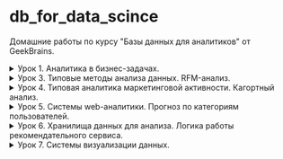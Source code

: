 # db_for_data_scince

Домашние работы по курсу "Базы данных для аналитиков" от GeekBrains.

<details>
  <summary>Урок 1. Аналитика в бизнес-задачах.</summary>

1.  Залить в свою БД данные по продажам. Часть таблицы orders в csv, исходник [здесь](https://drive.google.com/drive/folders/1C3HqIJcABblKM2tz8vPGiXTFT7MisrML?usp=sharing).

2.  Проанализировать, какой период данных выгружен.

    ```sql
    SELECT min(o_date), max(o_date) FROM orders;
    ```

    | min(o_date) | max(o_date) |
    | ----------- | ----------- |
    | 2016-01-01  | 2017-12-31  |

3.  Посчитать количество строк, заказов и уникальных пользователей, которые совершали заказы.

    ```sql
    SELECT
     count(id_o) AS total,
     count(DISTINCT id_o) AS unique_orders,
     count(DISTINCT user_id) AS unique_users
    FROM orders;
    ```

    | total   | unique_orders | unique_users |
    | ------- | ------------- | ------------ |
    | 2002804 | 2002804       | 1015119      |

4.  По годам посчитать средний чек, среднее количество заказов на пользователя, сделать вывод, как изменялись эти показатели год от года.

    ```sql
    SELECT
      YEAR(o_date) AS 'year',
      round(avg(price), 0) AS avg_price,
      count(id_o) / count(DISTINCT user_id) AS avg_orders
    FROM orders
    GROUP BY YEAR(o_date);
    ```

    | year | avg_price | avg_orders |
    | ---- | --------- | ---------- |
    | 2016 | 2096      | 1.9352     |
    | 2017 | 2398      | 1.7430     |

5.  Найти количество пользователей, которые покупали в одном году и перестали покупать в следующем.

    ```sql
    SELECT count(t16.user_id) AS 'count' FROM
      (SELECT DISTINCT user_id FROM orders WHERE YEAR(o_date) = 2016) t16
    LEFT JOIN
      (SELECT DISTINCT user_id FROM orders WHERE YEAR(o_date) = 2017) t17
    ON t16.user_id = t17.user_id
    WHERE t17.user_id IS NULL;
    ```

    | count  |
    | ------ |
    | 360225 |

6.  Найти ID самого активного по количеству покупок пользователя.

    ```sql
    SELECT
      user_id,
      count(id_o) AS orders
    FROM orders
    GROUP BY user_id
    ORDER BY orders DESC LIMIT 1;
    ```

    | user_id | orders |
    | ------- | ------ |
    | 765861  | 3183   |

</details>

<details>
  <summary>Урок 3. Типовые методы анализа данных. RFM-анализ.</summary>

Главная задача: сделать RFM-анализ на основе данных по продажам за 2 года.

1.  Определяем критерии для каждой буквы R, F, M (т.е. к примеру, R=3 для клиентов, которые покупали <= 30 дней от последней даты в базе, R=2 для клиентов, которые покупали > 30 и менее 60 дней от последней даты в базе и т.д.).

| номер | r               | f                | m                   |
| ----- | --------------- | ---------------- | ------------------- |
| 1     | 60 < days       | 20 <= period     | spend < 1000        |
| 2     | 30 < days <= 60 | 10 <= period <20 | 1000 <= spend <5000 |
| 3     | days <= 30      | period < 10      | 5000 <= spend       |

При этом, если пользователь совершил менее 4-х покупок, при определении периода f, он попадёт в категорию 1.

2.  Для каждого пользователя получаем набор из 3 цифр (от 111 до 333, где 333 – самые классные пользователи)

    ```sql
    DROP TABLE IF EXISTS rfm_analys;

    CREATE TABLE rfm_analys
    SELECT
      user_id,
      min(o_date) AS first_activity,
      max(o_date) AS last_activity,
      count(id_o) AS orders_count,
      sum(price) AS total_price,
      CASE
        WHEN count(id_o) < 4 THEN "1"
        ELSE (
          CASE
            WHEN (TIMESTAMPDIFF(DAY, min(o_date), max(o_date)) / (count(id_o) - 1)) < 10 THEN "3"
            WHEN (TIMESTAMPDIFF(DAY, min(o_date), max(o_date)) / (count(id_o) - 1)) >= 10 AND (TIMESTAMPDIFF(DAY, min(o_date), max(o_date)) / (count(id_o) - 1)) < 20 THEN "2"
            ELSE "1" END
        ) END AS f,
      CASE
        WHEN sum(price) < 1000 THEN "1"
        WHEN sum(price) >= 1000 AND sum(price) < 5000 THEN "2"
        ELSE "3" END AS m,
      CASE
        WHEN TIMESTAMPDIFF(DAY, max(o_date), date('2018-01-01')) >= 0 AND TIMESTAMPDIFF(DAY, max(o_date), date('2018-01-01')) < 30 THEN "1"
        WHEN TIMESTAMPDIFF(DAY, max(o_date), date('2018-01-01')) >= 30 AND TIMESTAMPDIFF(DAY, max(o_date), date('2018-01-01')) < 60 THEN "2"
        ELSE "3" END AS r
    FROM orders
    GROUP BY user_id;
    ```

3.  Вводим группировку, к примеру, 333 и 233 – это Vip, 1XX – это Lost, остальные Regular ( можете ввести боле глубокую сегментацию)

    ```sql
    SELECT
      count(user_id) AS count_users,
      sum(total_price) AS sum_price,
      r,
      f,
      m
    FROM rfm_analys
    GROUP BY r, f, m;
    ```

<details>
  <summary>результат</summary>

| count_users | sum_price      | r   | f   | m   |
| ----------- | -------------- | --- | --- | --- |
| 24396       | 15168338.500   | 1   | 1   | 1   |
| 53682       | 125086946.600  | 1   | 1   | 2   |
| 20243       | 330105237.000  | 1   | 1   | 3   |
| 44          | 159354.300     | 1   | 2   | 2   |
| 1070        | 72138007.200   | 1   | 2   | 3   |
| 1           | 842.800        | 1   | 3   | 1   |
| 68          | 243700.100     | 1   | 3   | 2   |
| 489         | 176602634.250  | 1   | 3   | 3   |
| 18771       | 11539929.100   | 2   | 1   | 1   |
| 41026       | 96279822.800   | 2   | 1   | 2   |
| 17085       | 256956597.100  | 2   | 1   | 3   |
| 24          | 88804.100      | 2   | 2   | 2   |
| 503         | 26589229.800   | 2   | 2   | 3   |
| 2           | 1253.000       | 2   | 3   | 1   |
| 39          | 134100.400     | 2   | 3   | 2   |
| 162         | 18564756.000   | 2   | 3   | 3   |
| 243762      | 143867896.900  | 3   | 1   | 1   |
| 453734      | 1039986626.700 | 3   | 1   | 2   |
| 133628      | 1605575577.900 | 3   | 1   | 3   |
| 18          | 13876.100      | 3   | 2   | 1   |
| 623         | 2081179.100    | 3   | 2   | 2   |
| 3271        | 82875090.200   | 3   | 2   | 3   |
| 76          | 43045.100      | 3   | 3   | 1   |
| 735         | 2239603.800    | 3   | 3   | 2   |
| 1667        | 64766158.800   | 3   | 3   | 3   |

</details>

Всего пользователей и потраченных ими денег:

```sql
SELECT count(user_id), sum(total_price) FROM rfm_analys;
```

| count(user_id) | sum(total_price) |
| -------------- | ---------------- |
| 1015119        | 4071108607.650   |

Добавим категории пользователей.

```sql
ALTER TABLE rfm_analys ADD category VARCHAR(10);
UPDATE rfm_analys set category = (
  CASE
    WHEN (r='3' OR r='2') AND f = '3' AND m='3' THEN 'vip'
    WHEN r='1'	THEN 'lost'
    ELSE 'regular' END
);
```

4.  Для каждой группы из п. 3 находим количество пользователей, которые попали в них и % товарооборота, которое они сделали на эти 2 года.

    ```sql
    SELECT
      sum(total_price) AS total_spend,
      concat(round(( sum(total_price)/ (SELECT sum(total_price) FROM rfm_analys) * 100 ),2),'%') AS percentage,
      count(user_id) AS users_count,
      category
    FROM rfm_analys
    GROUP BY category
    ORDER BY total_spend DESC;
    ```

    | total_spend    | percentage | users_count | category |
    | -------------- | ---------- | ----------- | -------- |
    | 3268272632.100 | 80.28%     | 913297      | regular  |
    | 719505060.750  | 17.67%     | 99993       | lost     |
    | 83330914.800   | 2.05%      | 1829        | vip      |

5.  Проверяем, что общее кол-во пользователей бьется с суммой кол-ва пользователей по группам из п. 3 (если у вас есть логические ошибки в создании групп, у вас не собьются цифры). То же самое делаем и по деньгам.

    Количество пользователей в пункте 4 `98102 + 8085 + 180 = 106367` совпадает с количеством пользователей в пункте 3.

    Количество потраченных денег в пункте 4 `265941536.70 + 27605275.60 + 7035198.80 = 300582011.1` совпадает со значением в пункте 3.

</details>

<details>
  <summary>Урок 4. Типовая аналитика маркетинговой активности. Кагортный анализ.</summary>

На основе данных по продажам за 16 и 17 год на основе когортного анализа по ГГММ первой покупки спрогнозировать товарооборот января 2018 года (с выводом кэфов поведения когротны по порядковому номеру месяца). Т.е. строим все когорты, понимаем как вымирает когорта. После 14 месяца обычно начинает мерцание на 2-5 процентов от первоначальной суммы. Итого, мы знаем как в среднем живут когорты, строим прогноз на один месяц для уже существующих когорт и предполагаем какой сформируется новая.

Запрос данных для разбивки по кагортам:

```sql
SELECT
  c.cogort,
  date_format((o.o_date), "%Y-%m") AS purchase_date,
  sum(o.price) AS revenue
FROM orders o
JOIN (
  SELECT
    user_id,
    date_format(min(o_date), "%Y-%m") AS cogort
  FROM orders
  GROUP BY user_id
) c
ON o.user_id = c.user_id
GROUP BY c.cogort, date_format((o.o_date), "%Y-%m");
```

Последние 10 строк результата:

| cogort  | purchase_date | revenue       |
| ------- | ------------- | ------------- |
| 2017-09 | 2017-09       | 114721028.800 |
| 2017-09 | 2017-10       | 5214909.700   |
| 2017-09 | 2017-11       | 4504822.000   |
| 2017-09 | 2017-12       | 3960622.400   |
| 2017-10 | 2017-10       | 138653454.800 |
| 2017-10 | 2017-11       | 6344545.200   |
| 2017-10 | 2017-12       | 5199659.500   |
| 2017-11 | 2017-11       | 163478573.300 |
| 2017-11 | 2017-12       | 6732426.400   |
| 2017-12 | 2017-12       | 191394529.900 |

Результаты расчета в файле lesson_4_cagort.csv

Получили распределение по кагортам:

| cogort  | покупка в первом месяце | коэффициент | прогноз      |
| ------- | ----------------------- | ----------- | ------------ |
| 2016-01 | 112520331.35            | 14.64%      | 16470434.68  |
| 2016-02 | 76659972.9              | 7.90%       | 6058704.63   |
| 2016-03 | 89331704                | 6.53%       | 5835736.9    |
| 2016-04 | 87505127.5              | 5.10%       | 4460832.7    |
| 2016-05 | 77422482.9              | 4.61%       | 3567982.48   |
| 2016-06 | 68918992.1              | 4.21%       | 2902944.94   |
| 2016-07 | 71512003.5              | 4.22%       | 3017073.15   |
| 2016-08 | 83235113.5              | 3.92%       | 3259241.07   |
| 2016-09 | 84694696.8              | 4.09%       | 3462294.03   |
| 2016-10 | 106447878.6             | 3.29%       | 3506519.8    |
| 2016-11 | 126087879.4             | 3.18%       | 4004945      |
| 2016-12 | 127987883.1             | 3.44%       | 4407360.63   |
| 2017-01 | 123985677.2             | 10.82%      | 13412565.81  |
| 2017-02 | 104769212.1             | 6.42%       | 6728552.35   |
| 2017-03 | 118447847.7             | 5.30%       | 6275869.32   |
| 2017-04 | 109542408.5             | 4.42%       | 4843086.94   |
| 2017-05 | 129331934.2             | 4.18%       | 5412404.33   |
| 2017-06 | 110123214.6             | 4.23%       | 4653765.93   |
| 2017-07 | 113386903               | 3.53%       | 4002233.86   |
| 2017-08 | 117063009.7             | 3.27%       | 3831333.23   |
| 2017-09 | 114721028.8             | 2.62%       | 3008166.84   |
| 2017-10 | 138653454.8             | 2.53%       | 3509525.1    |
| 2017-11 | 163478573.3             | 1.95%       | 3188852.44   |
| 2017-12 | 191394529.9             | 4.56%       | 8725097.76   |
| 2018-01 | 118253004.28            | 100.00%     | 118253004.28 |

Суммарная прибыль в январе 2018 года составит 246 798 528.19 рублей.

Для кагорт 2016-01 - 2016-11 коэффициент рассчитывался как средний процент покупки от покупки в первом месяце за период с 15 по последующие месяцы с месяца первой покупки.

Для кагорт 2016-12 - 2017-11 коэффициент рассчитывался как среднее от скорости затухания покупок за первые 14 месяцев.

Для кагорты 2017-12 ожидаенмый процент покупок в январе составил 91% от первой покупки, поэтому для этой кагорты был взят процент покупок кагортой 2016-12 в январе 2017 по отношению к покупкам в первом месяце (декабрь 2016). Он составил 4.56%.

Для ожидаемой кагорты 2018-01 объём затрат рассчитывался как средние затраты кагорт 2016-01 и 2017-01 в первом месяце покупки (январь 2016 и январь 2017 соответственно).

</details>

<details>
  <summary>Урок 5. Системы web-аналитики. Прогноз по категориям пользователей.</summary>

В качестве ДЗ делам прогноз ТО на 12.2017. В качестве метода прогноза - считаем сколько денег тратят группы клиентов вдень.

1.  Группа часто покупающих и которые последний раз покупали не так давно. Считаем сколько денег оформленного заказа приходится на 1 день. Умножаем на 30.

Определим среднее число покупок у пользователей

```sql
select count(id_o) / count(DISTINCT user_id) as average_purchases
from orders
where o_date < date('2017-12-01');
```

Среднее число покупок 1,99.

Определим общее число покупателей и число тех, кто сделал более 2 покупок

```sql
select count(DISTINCT user_id)
from orders
where o_date < date('2017-12-01');
```

Всего покупателей 935 521.

```sql
select count(t.user_id)
from (
	select
		user_id,
		count(id_o) as purchases
	from orders
	where o_date < date('2017-12-01')
	group by user_id
) t
where t.purchases > 2;
```

Часто покупающих 127 105.

Из часто покупающих выберем тех, кто делал покупки с 1 по 30 ноября 2017.

```sql
select
	t.user_id,
	t.purchases,
	t.first_purchase,
	t.last_purchase,
	t.revenue,
	t.revenue * 30 / TIMESTAMPDIFF(DAY,date(t.first_purchase),date(t.last_purchase)) as expected_purchase_per_month
from (
	select
		user_id,
		count(id_o) as purchases,
		min(o_date) as first_purchase,
		max(o_date) as last_purchase,
		sum(price) as revenue
	from orders
	where o_date < date('2017-12-01')
	group by user_id
) t
where
	t.purchases > 2
AND
	t.last_purchase BETWEEN date('2017-11-01') AND date('2017-11-30');
```

Просуммируем ожидаемый доход за месяц по часто покупающим клиентам.

```sql
select
	sum(t.revenue * 30 / TIMESTAMPDIFF(DAY,date(t.first_purchase),date(t.last_purchase))) as total_1
from (
	select
		user_id,
		count(id_o) as purchases,
		min(o_date) as first_purchase,
		max(o_date) as last_purchase,
		sum(price) as revenue
	from orders
	where o_date < date('2017-12-01')
	group by user_id
) t
where
	t.purchases > 2
AND
	t.last_purchase BETWEEN date('2017-11-01') AND date('2017-11-30');
```

Получили ожидаемую прибыль от первой группы 108 932 704.76

2.  Группа часто покупающих, но которые не покупали уже значительное время. Так же можем сделать вывод, из такой группы за след месяц сколько купят и на какой средний чек.

```sql
select
	sum(t.revenue * 30 / TIMESTAMPDIFF(DAY,date(t.first_purchase),date('2017-11-30'))) as total_2
from (
	select
		user_id,
		count(id_o) as purchases,
		min(o_date) as first_purchase,
		max(o_date) as last_purchase,
		sum(price) as revenue
	from orders
	where o_date < date('2017-12-01')
	group by user_id
) t
where
	t.purchases > 2
AND
	date(t.last_purchase) < date('2017-11-01');
```

Здесь взяли средние затраты в день, начиня со дня первой покупки, заканчивая датой анализа - 30 ноября 2017.

Получили ожидаемую прибыль от второй группы 90 392 683.50 рублей.

3.  Отдельно разобрать пользователей с 1 и 2 покупками за все время.

Посчитаем, сколько времени проходит между первой и второй покупкой для покупателей, сделавших 2 и более заказов. Это будет сложный запрос, поэтому распишу его по шагам.

Сперва получаем id пользователей, у которых более одного заказа:

```sql
select user_id
from (
	select
    user_id,
    count(id_o) as orders_count
	from orders
	where o_date < date('2017-12-01')
	group by user_id
) as t
where t.orders_count > 1;
```

Выбираем все записи из таблицы только для этих клиентов:

```sql
select t1.*
from orders t1
left join (
	select user_id
	from (
		select
			user_id,
			count(id_o) as orders_count
		from orders
		where o_date < date('2017-12-01')
		group by user_id
	) as t
	where t.orders_count > 1
) t2
on t1.user_id = t2.user_id
where t2.user_id IS NOT NULL
order by t1.user_id;
```

Выбираем первые два заказа у пользователей, сделавших более одного заказа.

```sql
select * from
(
	select
		ta.*,
		if(
			@typex=ta.user_id,
			@rownum:=@rownum+1,
			@rownum:=1+least(0,@typex:=ta.user_id)
		) rown
	from
		(
			select t1.*
			from orders t1
			left join (
				select user_id
				from (
					select
						user_id,
						count(id_o) as orders_count
					from orders
					where o_date < date('2017-12-01')
					group by user_id
				) as t
				where t.orders_count > 1
			) t2
			on t1.user_id = t2.user_id
			where t2.user_id IS NOT NULL
			order by t1.user_id
		) ta,
		(
			select @rownum:=1, @typex:='_'
		) zz
	order by user_id, o_date
) yy
where rown < 3
```

Первые 10 записей выглядят так:

| id_o    | user_id | price     | o_date     | rown |
| ------- | ------- | --------- | ---------- | ---- |
| 1241821 | 1       | 2799.300  | 2016-04-01 | 1    |
| 5212711 | 1       | 11045.300 | 2017-01-08 | 2    |
| 3281813 | 76      | 1248.100  | 2016-12-13 | 1    |
| 6125480 | 76      | 615.300   | 2017-09-11 | 2    |
| 2073453 | 90      | 1190.000  | 2016-07-16 | 1    |
| 4990364 | 90      | 544.600   | 2017-06-25 | 2    |
| 1660255 | 91      | 1073.800  | 2016-04-20 | 1    |
| 1660501 | 91      | 1397.900  | 2016-04-20 | 2    |
| 2813765 | 95      | 1099.000  | 2016-05-11 | 1    |
| 1589301 | 95      | 212.100   | 2016-08-04 | 2    |

Далее эту выборку группируем по user_id. В каждой группе будет по 2 записи - первая и вторая покупка клиента. Посчитаем средний интервал в днях между первой и второй покупкой:

```sql
select avg(days_between_first_and_second_purchase) from (
	select
		user_id,
		TIMESTAMPDIFF(DAY, min(o_date), max(o_date)) as days_between_first_and_second_purchase
	from (
		select * from
		(
			select
				ta.*,
				if(
					@typex=ta.user_id,
					@rownum:=@rownum+1,
					@rownum:=1+least(0,@typex:=ta.user_id)
				) rown
			from
				(
					select t1.*
					from orders t1
					left join (
						select user_id
						from (
							select
								user_id,
								count(id_o) as orders_count
							from orders
							where o_date < date('2017-12-01')
							group by user_id
						) as t
						where t.orders_count > 1
					) t2
					on t1.user_id = t2.user_id
					where t2.user_id IS NOT NULL
					order by t1.user_id
				) ta,
				(
					select @rownum:=1, @typex:='_'
				) zz
			order by user_id, o_date
		) yy
		where rown < 3
	) xx
	group by user_id
) uu;
```

Среднее время составило 85.6 дней.

Аналогично рассчитаем средний интервал между второй и третьей покупкой:

```sql
select avg(days_between_second_and_third_purchase) from (
	select
		user_id,
		TIMESTAMPDIFF(DAY, min(o_date), max(o_date)) as days_between_second_and_third_purchase
	from (
		select * from
		(
			select
				ta.*,
				if(
					@typex=ta.user_id,
					@rownum:=@rownum+1,
					@rownum:=1+least(0,@typex:=ta.user_id)
				) rown
			from
				(
					select t1.*
					from orders t1
					left join (
						select user_id
						from (
							select
								user_id,
								count(id_o) as orders_count
							from orders
							where o_date < date('2017-12-01')
							group by user_id
						) as t
						where t.orders_count > 2
					) t2
					on t1.user_id = t2.user_id
					where t2.user_id IS NOT NULL
					order by t1.user_id
				) ta,
				(select @rownum:=1, @typex:='_') zz
			order by user_id, o_date
		) yy
		where rown BETWEEN 2 AND 3
	) xx
	group by user_id
) uu;
```

Среднее время составило 70.3 дня.

Далее ещё немного подготовительных расчётов.

Найдём вероятности того что клиент, сделав один заказ, сделает и второй. И того что клиент, сделав два заказа, сделает третий.

```sql
select count(user_id), t.orders_count
from (
	select
		user_id,
		count(id_o) as orders_count
	from orders
	where o_date < date('2017-12-01')
	group by user_id
) as t
group by t.orders_count;
```

Первые 10 строк результата:

| count(user_id) | orders_count |
| -------------- | ------------ |
| 710608         | 1            |
| 97808          | 2            |
| 40177          | 3            |
| 22527          | 4            |
| 14526          | 5            |
| 9944           | 6            |
| 7313           | 7            |
| 5524           | 8            |
| 4293           | 9            |
| 3413           | 10           |

Общее число покупателей 935 521.

Покупателей, сделавших только одну покупку 710 608.

Покупателей, сделавших только две покупки 97 808.

Из этих данных найдём вероятность того что пользователь с одним заказом сделает второй заказ:

`second_purchase_probability = 1 - 710608/935521 = 0.24`

Вероятность того, что пользователь с двумя заказами сделает третий заказ:

`third_purchase_probability = 1 - 97808 / (935521 - 710608) = 0.57`

Разберём пользователей, совершивших только один заказ и у которых потенциальная дата второго заказа выпадет на декабрь 2017 года.

```sql
select sum(revenue)
from (
	select
		user_id,
		count(id_o) as orders_count,
		max(o_date) as purchase_date,
		sum(price) as revenue
	from orders
	where o_date < date('2017-12-01')
	group by user_id
) as t
where t.orders_count = 1
and TIMESTAMPDIFF(day, purchase_date, date('2017-12-31')) < 86;
```

Получили сумму 234 502 888.2 рублей. Пока примем что второй заказ будет на ту же сумму и 24% клиентов сделают этот второй заказ.

Тогда рассчетная прибыль от этой группы клиентов в декабре 2017 составит 56 374 494.32 рублей.

Аналогичный расчёт для клиентов, сделавших два заказа.

```sql
select sum(revenue)
from (
	select
		user_id,
		count(id_o) as orders_count,
		max(o_date) as purchase_date,
		sum(price) as revenue
	from orders
	where o_date < date('2017-12-01')
	group by user_id
) as t
where t.orders_count = 2
and TIMESTAMPDIFF(day, purchase_date, date('2017-12-31')) < 71;
```

Получили сумму 81 597 610.5 рублей. Примем что третий заказ будет на ту же сумму и 57% клиентов сделают этот третий заказ.

Рассчетная прибыль от этой группы клиентов в декабре 2017 составит 46 113 227.26 рублей.

4.  В итоге у вас будет прогноз ТО и вы сможете его сравнить с фактом и оценить грубо разлет по данным.

```sql
select sum(price) as revenue
from orders
where o_date >= date('2017-12-01')
```

| revenue       |
| ------------- |
| 322948401.300 |

Фактически в декабре 2017 было сдлано покупок на 322 948 401.3 рублей.

Расчётная сумма

```text
 108 932 704.76 +
  90 392 683.50 +
  56 374 494.32 +
  46 113 227.26 =
 301 813 109.84 рубля.
```

Погрешность составила 6,5%.

</details>

<details>
	<summary>Урок 6. Хранилища данных для анализа. Логика работы рекомендательного сервиса.</summary>

1. Продумать логику работы рекомендательного сервиса для сайта дестких товаров

   Сперва определяем, есть ли у нас достаточная информация на клиента, чтобы ему что-то рекомендовать.

   Если нет, то всё просто - ждём когда он что-то положит в корзину, или проведёт секунд 15 в карточке одного товара. Формируем рекомендации, опираясь на этот товар. Тут поджойдёт всё: сопутствующие товары, товары конкуренты. Приоритетно показать из подобранного списка товары-маркеры и проследить, заинтересуют ли они клиента. Это даст больше информации о клиенте.

   Если данные на клиента есть, то он уже отнесён к какой-то категории. Предлагаем самые популярные товары среди клиентов этой же категории. Исключаем из показа товары-конкуренты, так как клиент уже опытный и скорее всего знвает что хочет. Товары-конкуренты, даже более дешёвые его скорее всего не заинтересуют. Остаются сопутствующие товары. В сформированном списке можно не делать акцент на товарах-маркерах, так как мы не гонимся за новой информацией о клиенте.

2. На каких страницах может быть показан блок рекомендаций

   Думаю, сразу показывать посетителю рекомендации не стоит, так как можно замусорить информацию на экране.

   Можно показывать рекомендации уже в корзине. Когда клент сделал выбор, можно предложить ему сопутствующий или альтернативный более дешёвый товар с большей маржинальностью (если вообще такое встречается).

   Так же часто бывает что товары в корзине видны где-то сбоку, в процессе покупки. В этой же секции так же можно показывать рекомендации. Если есть хорошая мета на клиента, можно показывать рекомендательный блок в этой секции не дожидаясь что клиент что-то положит в корзину.

   В карточке товара.

   Основной посыл в том, что клиент уже что-то положил в корзину или провёл какое-то время в карточке товара и можно точнее определить его категорию и более удачно сделать предложение.

3. Какие вообще вы видите типы блоков рекомендаций

   - "С этим часто покупают..."
   - "Аналогичный товар дешевле" (но с большей маржой) - этот кейс вызывает довериие у клиентов.

   Вообще, чем больше информации о товарах, сравнительных графиков, более выгодных для климента предложений, тем лучше. Эта кажущаяся забота о клиенте всегда вызывает доверие. Может быть актуально для постоянных покупателей. Минус к прибыли, плюс к репутации фирмы.

4. Логика подбора товаров

   Тут нужно расставлять приоритеты.

   Если клиент новый, то лучше подбирать сопутствующие товары, из них приоритетнее товары-маркеры.

   Если клиент старый, то так же сопутствующие товары, без приоритета на товары-маркеры.

   Если клиент сделал 2-3 покупки, то равнозначно предлагаем и сопутствующие товары, и более дешевые товары-конкуренты (зарабатываем репутацию у клиента). В этом случае товаров-маркеры никак невыделяем по приоритету.

5. Продумать написание скрипта, который в типовой структуре БД инет-магазина найдет наиболее часто встречаемый товар с добавленным в корзину товаром.

```sql
select product_id, sum(quantity) as `match` from basket
where order_id IN (
	select order_id from basket
	where product_id = 196816
)
group by product_id
order by `match` DESC
limit 5;
```

| product_id | match  |
| ---------- | ------ |
| 196816     | 458.00 |
| 177628     | 198.00 |
| 177873     | 165.00 |
| 177539     | 151.00 |
| 177744     | 142.00 |

Как и ожидалось, самый часто встречаемый товар тот, по которому искали совпадение.

Тот же запрос для товара с id 196817:

| product_id | match  |
| ---------- | ------ |
| 196817     | 516.00 |
| 196889     | 26.00  |
| 177524     | 23.00  |
| 177415     | 20.00  |
| 203019     | 20.00  |

</details>

<details>
	<summary>Урок 7. Системы визуализации данных.</summary>

В заказах часто одновлеменнно встречаются товар1 и товар2. Надо найти на каждую такую существующую группу товаров общий ТО, кот. они делают, сколько делает в этих группах каждый из товаров и еще найти сколько каждый из этих товаров делает не в этих группа.
К примеру: Товар1 и Товар2. Группа Т1 и Т2 вместе (когда встречается в заказах одновремнно) генерит столько-то. Товар Т1, когда в заказах идет вместе с Т2, генерит столько-то. Аналогично для Т2. Т1 в заказах, где нет Т2, генерит столько-то. Т2 в заказах, где нет Т1, генерит столько-то.

Подобным образом надо разобрать все группы. И в итоге мы будем понимать как ведет себя товар один как таковой и как во всех возможных (в которых он стречался) группах. Подумайте, как бы вы подошли к решению такой задачи.

Исходник баскета: https://drive.google.com/open?id=1Mny5vMvBMCanejc9AEA8y4SVwvgWGd0S

Запрос будет сложным, поэтому распишу его по шагам. В таблице имеются следующие колонки: `id`, `order_id`, `product_id`, `quantity`, `price`.

Сперва посчитаем стоимости каждого заказа, сгруппировав данные по `order_id`.

```sql
SELECT
	order_id,
	sum(quantity * price) as order_revenue
FROM basket
GROUP BY order_id;
```

| order_id | order_revenue |
| -------- | ------------- |
| 129      | 1310.0000     |
| 130      | 260.0000      |
| 131      | 260.0000      |
| 132      | 1120.0000     |
| 133      | 3230.0000     |
| 134      | 1380.0000     |
| 135      | 9500.0000     |
| 137      | 1800.0000     |
| 138      | 22350.0000    |
| 141      | 820.0000      |

Далее сформируем пары товаров, используя join таблицы самой на себя. Так как одна пара товаров в одном заказе может встретиться только один раз, то сразу же к этому запросу подошьём стоимости заказов, вычисленные на предыдущем шаге:

```sql
SELECT
	concat(b1.product_id, '_', b2.product_id) as product_pair,
	b1.product_id as p1,
	b2.product_id as p2,
	b1.order_id as order_id,
	b1.quantity * b1.price as p1_at_group,
	b2.quantity * b2.price as p2_at_group,
	orders.order_revenue as order_revenue
FROM basket b1
JOIN basket b2
ON b1.order_id = b2.order_id
JOIN (
	SELECT
		order_id,
		sum(quantity * price) as order_revenue
	FROM basket
	GROUP BY order_id
) orders
ON orders.order_id = b1.order_id
WHERE b1.product_id < b2.product_id;
```

| product_pair  | p1     | p2     | order_id | p1_at_group | p2_at_group | order_revenue |
| ------------- | ------ | ------ | -------- | ----------- | ----------- | ------------- |
| 109614_118060 | 109614 | 118060 | 135      | 4760.0000   | 410.0000    | 9500.0000     |
| 109614_113544 | 109614 | 113544 | 135      | 4760.0000   | 4330.0000   | 9500.0000     |
| 113544_118060 | 113544 | 118060 | 135      | 4330.0000   | 410.0000    | 9500.0000     |
| 115865_134873 | 115865 | 134873 | 137      | 710.0000    | 550.0000    | 1800.0000     |
| 115865_136088 | 115865 | 136088 | 137      | 710.0000    | 540.0000    | 1800.0000     |
| 134873_136088 | 134873 | 136088 | 137      | 550.0000    | 540.0000    | 1800.0000     |
| 99131_130047  | 99131  | 130047 | 138      | 1120.0000   | 21230.0000  | 22350.0000    |
| 114887_124370 | 114887 | 124370 | 144      | 340.0000    | 270.0000    | 2080.0000     |
| 114887_120212 | 114887 | 120212 | 144      | 340.0000    | 420.0000    | 2080.0000     |
| 114248_124370 | 114248 | 124370 | 144      | 380.0000    | 270.0000    | 2080.0000     |

Здесь `p1_at_group` и `p2_at_group` - вклад каждого товара в группе, а `order_revenue` - стоимость всего заказа для данной группы.

Так же посчитаем суммарный товарооборот для каждого товара, сгруппировав данные из таблицы по `product_id`:

```sql
SELECT
	product_id,
	sum(quantity * price) as total_revenue
FROM basket
GROUP BY product_id;
```

| product_id | total_revenue |
| ---------- | ------------- |
| 94602      | 1284.0000     |
| 94605      | 171650.0000   |
| 94606      | 1280.0000     |
| 94607      | 720.0000      |
| 94608      | 7820.0000     |
| 94616      | 2940.0000     |
| 94619      | 520.0000      |
| 94626      | 300.0000      |
| 94627      | 4070.0000     |
| 94628      | 1800.0000     |

Эти данные будем склеивать с данными по группе для товаров 1 и 2, чтобы иметь представление, какая доля от общего товарооборота по каждому товару приходится на конкретную группу.

Результирующий запрос:

```sql
SELECT
	gr.product_pair,
	gr.p1,
	gr.p2,
	gr.orders_count,
	gr.p1_groups_revenue as p1_at_group,
	gr.p2_groups_revenue as p2_at_group,
	gr.orders_revenue,
	single_p1.total_revenue as p1_total,
	single_p2.total_revenue as p2_total
FROM (
	SELECT
		pairs.product_pair as product_pair,
		SUBSTRING_INDEX(SUBSTRING_INDEX(pairs.product_pair, '_', 1), '_', -1) as p1,
		SUBSTRING_INDEX(SUBSTRING_INDEX(pairs.product_pair, '_', 2), '_', -1) as p2,
		count(pairs.order_id) as orders_count,
		sum(pairs.p1_group_revenue) as p1_groups_revenue,
		sum(pairs.p2_group_revenue) as p2_groups_revenue,
		sum(pairs.order_revenue) as orders_revenue
	FROM (
		SELECT
			concat(b1.product_id, '_', b2.product_id) as product_pair,
			b1.product_id as p1,
			b1.order_id as order_id,
			b1.quantity * b1.price as p1_group_revenue,
			b2.quantity * b2.price as p2_group_revenue,
			orders.order_revenue as order_revenue
		FROM basket b1
		JOIN basket b2
		ON b1.order_id = b2.order_id
		JOIN (
			SELECT
				order_id,
				sum(quantity * price) as order_revenue
			FROM basket
			GROUP BY order_id
		) orders
		ON orders.order_id = b1.order_id
		WHERE b1.product_id < b2.product_id
	) pairs
	GROUP BY pairs.product_pair
) gr
LEFT JOIN (
	SELECT
		product_id,
		sum(quantity * price) as total_revenue
	FROM basket
	GROUP BY product_id
) single_p1
ON gr.p1 = single_p1.product_id
LEFT JOIN (
	SELECT
		product_id,
		sum(quantity * price) as total_revenue
	FROM basket
	GROUP BY product_id
) single_p2
ON gr.p2 = single_p2.product_id;
```

| product_pair  | p1     | p2     | orders_count | p1_at_group | p2_at_group | orders_revenue | p1_total | p2_total  |
| ------------- | ------ | ------ | ------------ | ----------- | ----------- | -------------- | -------- | --------- |
| 100000_100990 | 100000 | 100990 | 1            | 420.0000    | 110.0000    | 2110.0000      | 840.0000 | 1070.0000 |
| 100000_104695 | 100000 | 104695 | 1            | 420.0000    | 250.0000    | 4530.0000      | 840.0000 | 1450.0000 |
| 100000_110872 | 100000 | 110872 | 1            | 420.0000    | 110.0000    | 2110.0000      | 840.0000 | 490.0000  |
| 100000_121369 | 100000 | 121369 | 1            | 420.0000    | 180.0000    | 4530.0000      | 840.0000 | 1910.0000 |
| 100000_123980 | 100000 | 123980 | 1            | 420.0000    | 190.0000    | 4530.0000      | 840.0000 | 6750.0000 |
| 100000_124626 | 100000 | 124626 | 1            | 420.0000    | 210.0000    | 4530.0000      | 840.0000 | 210.0000  |
| 100000_127348 | 100000 | 127348 | 1            | 420.0000    | 190.0000    | 4530.0000      | 840.0000 | 5700.0000 |
| 100000_127391 | 100000 | 127391 | 1            | 420.0000    | 120.0000    | 2110.0000      | 840.0000 | 800.0000  |
| 100000_127617 | 100000 | 127617 | 1            | 420.0000    | 690.0000    | 2110.0000      | 840.0000 | 7590.0000 |
| 100000_132584 | 100000 | 132584 | 1            | 420.0000    | 200.0000    | 2110.0000      | 840.0000 | 8992.0000 |

Здесь дважды использовали left join результата из предыдущего запроса, так как нам нужны данные по товарообороту и для p1 и для p2, а эти товары в группах не повторяются (то есть если есть группа p1p2, то группа p2p1 уже не встретится). В результате видим вклад каждого товара в группу, ценность всей группы по всем заказам и отдельный вклад каждого товара.

Предположу, как можно использовать получившийся результат.

1. Можно отсортировать результат по `gr.orders_count`, чтобы понять какие товары чаще всего покупают вместе. Например, товары 193396 и 193463 вместе покупали чаще всего - 173 раза. Товары 193574 и 193583 - 138 раз.

2. Отношение `p1_at_group` к ``

</details>
